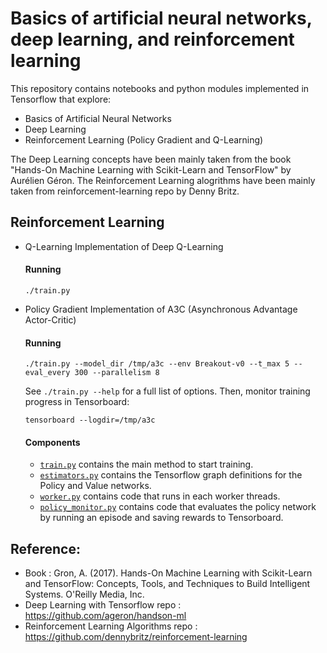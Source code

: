 # Basics of artificial neural networks, deep learning, and reinforcement learning
This repository contains notebooks and python modules implemented in Tensorflow that explore:
 - Basics of Artificial Neural Networks
 - Deep Learning
 - Reinforcement Learning (Policy Gradient and Q-Learning)
 
 The Deep Learning concepts have been mainly taken from the book "Hands-On Machine Learning with Scikit-Learn and TensorFlow" by Aurélien Géron.
 The Reinforcement Learning alogrithms have been mainly taken from reinforcement-learning repo by Denny Britz.
 
## Reinforcement Learning
- Q-Learning
  Implementation of Deep Q-Learning
  #### Running
  ```
  ./train.py
  ```

- Policy Gradient
  Implementation of A3C (Asynchronous Advantage Actor-Critic)

  #### Running
  ```
  ./train.py --model_dir /tmp/a3c --env Breakout-v0 --t_max 5 --eval_every 300 --parallelism 8
  ```

  See `./train.py --help` for a full list of options. Then, monitor training progress in Tensorboard:

  ```
  tensorboard --logdir=/tmp/a3c
  ```

  #### Components

  - [`train.py`](train.py) contains the main method to start training.
  - [`estimators.py`](estimators.py) contains the Tensorflow graph definitions for the Policy and Value networks.
  - [`worker.py`](worker.py) contains code that runs in each worker threads.
  - [`policy_monitor.py`](policy_monitor.py) contains code that evaluates the policy network by running an episode and saving rewards to Tensorboard.

## Reference:
 - Book : Gron, A. (2017). Hands-On Machine Learning with Scikit-Learn and TensorFlow: Concepts, Tools, and Techniques to Build Intelligent Systems. O'Reilly Media, Inc.
 - Deep Learning with Tensorflow repo : https://github.com/ageron/handson-ml
 - Reinforcement Learning Algorithms repo : https://github.com/dennybritz/reinforcement-learning
